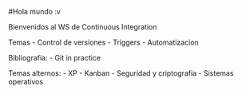 #Hola mundo :v

Bienvenidos al WS de Continuous Integration

Temas
	- Control de versiones
	- Triggers
	- Automatizacion

Bibliografía:
	- Git in practice

Temas alternos:
	- XP
	- Kanban
	- Seguridad y criptografia
	- Sistemas operativos
